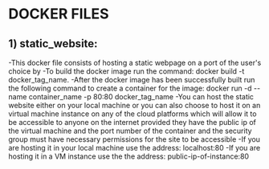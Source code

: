  <h1>DOCKER FILES</h1>

<h2>1) static_website:</h2>
   <p>-This docker file consists of hosting a static webpage on a port of the user's choice by <n>
   -To build the docker image run the command: docker build -t docker_tag_name. <n>
   -After the docker image has been successfully built run the following command to create a container for the image: docker run -d --name container_name -p 80:80 docker_tag_name <n>
   -You can host the static website either on your local machine or you can also choose to host it on an virtual machine instance on any of the cloud platforms which will allow it to be accessible to anyone on the 
    internet provided they have the public ip of the virtual machine and the port number of the container and the security group must have necessary permissions for the site to be accessible <n>
    -If you are hosting it in your local machine use the address: localhost:80 <n>
    -If you are hosting it in a VM instance use the the address: public-ip-of-instance:80 <n>
   </p>
